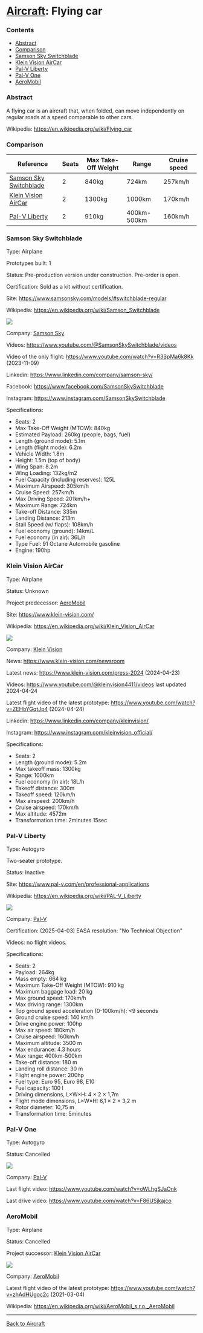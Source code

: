 [Aircraft](Aircraft.md): Flying car
===================================



### Contents

<!-- TOC -->
- [Abstract](#abstract)
- [Comparison](#comparison)
- [Samson Sky Switchblade](#samson-sky-switchblade)
- [Klein Vision AirCar](#klein-vision-aircar)
- [Pal-V Liberty](#pal-v-liberty)
- [Pal-V One](#pal-v-one)
- [AeroMobil](#aeromobil)
<!-- TOC -->



### Abstract

A flying car is an aircraft that, when folded, can move independently on regular roads at a speed comparable to other cars.

Wikipedia: <https://en.wikipedia.org/wiki/Flying_car>

### Comparison
| Reference                                         | Seats | Max Take-Off Weight | Range       | Cruise speed |
|---------------------------------------------------|-------|---------------------|-------------|--------------|
| [Samson Sky Switchblade](#samson-sky-switchblade) | 2     | 840kg               | 724km       | 257km/h      |
| [Klein Vision AirCar](#klein-vision-aircar)       | 2     | 1300kg              | 1000km      | 170km/h      |
| [Pal-V Liberty](#pal-v-liberty)                   | 2     | 910kg               | 400km-500km | 160km/h      |



### Samson Sky Switchblade

Type: Airplane

Prototypes built: 1

Status: Pre-production version under construction. Pre-order is open.

Certification: Sold as a kit without certification.

Site: <https://www.samsonsky.com/models/#switchblade-regular>

Wikipedia: <https://en.wikipedia.org/wiki/Samson_Switchblade>

![](https://cdn.samsonsky.com/wp-content/uploads/2024/07/08173910/samson-blog-latest_updates-dec_12_2023-01.jpg)

Company: [Samson Sky](Company.md#samson-sky)

Videos: <https://www.youtube.com/@SamsonSkySwitchblade/videos>

Video of the only flight: <https://www.youtube.com/watch?v=R3SpMa6k8Kk> (2023-11-09)

Linkedin: <https://www.linkedin.com/company/samson-sky/>

Facebook: <https://www.facebook.com/SamsonSkySwitchblade>

Instagram: <https://www.instagram.com/SamsonSkySwitchblade>

Specifications:
- Seats: 2
- Max Take-Off Weight (MTOW): 840kg
- Estimated Payload: 260kg (people, bags, fuel)
- Length (ground mode): 5.1m
- Length (flight mode): 6.2m
- Vehicle Width: 1.8m
- Height: 1.5m (top of body)
- Wing Span: 8.2m
- Wing Loading: 132kg/m2
- Fuel Capacity (including reserves): 125L
- Maximum Airspeed: 305km/h
- Cruise Speed: 257km/h
- Max Driving Speed: 201km/h+
- Maximum Range: 724km
- Take-off Distance: 335m
- Landing Distance: 213m
- Stall Speed (w/ flaps): 108km/h
- Fuel economy (ground): 14km/L
- Fuel economy (in air): 36L/h
- Type Fuel: 91 Octane Automobile gasoline
- Engine: 190hp



### Klein Vision AirCar

Type: Airplane

Status: Unknown

Project predecessor: [AeroMobil](#aeromobil)

Site: <https://www.klein-vision.com/>

Wikipedia: <https://en.wikipedia.org/wiki/Klein_Vision_AirCar>

![](https://www.klein-vision.com/wp-content/uploads/2024/03/DSC_7362_2.jpg)

Company: [Klein Vision](Company.md#klein-vision)

News: <https://www.klein-vision.com/newsroom>

Latest news: <https://www.klein-vision.com/press-2024> (2024-04-23) 

Videos: <https://www.youtube.com/@kleinvision4411/videos> last updated 2024-04-24

Latest flight video of the latest prototype: <https://www.youtube.com/watch?v=ZEHbYGqtJp4> (2024-04-24) 

Linkedin: <https://www.linkedin.com/company/kleinvision/>

Instagram: <https://www.instagram.com/kleinvision_official/>

Specifications:
- Seats: 2
- Length (ground mode): 5.2m
- Max takeoff mass: 1300kg
- Range: 1000km
- Fuel economy (in air): 18L/h
- Takeoff distance: 300m
- Takeoff speed: 120km/h
- Max airspeed: 200km/h
- Cruise airspeed: 170km/h
- Max altitude: 4572m
- Transformation time: 2minutes 15sec



### Pal-V Liberty

Type: Autogyro

Two-seater prototype.

Status: Inactive

Site: <https://www.pal-v.com/en/professional-applications>

Wikipedia: <https://en.wikipedia.org/wiki/PAL-V_Liberty>

![](https://pal-v.imgix.net/files/Headers/Full-Hight-Headers/img-banner02@2x.jpg?auto=compress%2Cformat&crop=focalpoint&fit=crop&fp-x=0.5&fp-y=0.5&h=1279&q=60&w=3838&s=ebde89645fc43c78b7918b1f1d05ee27)

Company: [Pal-V](Company.md#pal-v)

Certification: (2025-04-03) EASA resolution: "No Technical Objection"

Videos: no flight videos.

Specifications:
- Seats: 2
- Payload: 264kg
- Mass empty: 664 kg
- Maximum Take-Off Weight (MTOW): 910 kg
- Maximum baggage load: 20 kg
- Max ground speed: 170km/h
- Max driving range: 1300km
- Top ground speed acceleration (0-100km/h): <9 seconds
- Ground cruise speed: 140 km/h
- Drive engine power: 100hp
- Max air speed: 180km/h
- Cruise airspeed: 160km/h
- Maximum altitude: 3500 m
- Max endurance: 4.3 hours
- Max range: 400km-500km
- Take-off distance: 180 m
- Landing roll distance: 30 m
- Flight engine power: 200hp
- Fuel type: Euro 95, Euro 98, E10
- Fuel capacity: 100 l
- Driving dimensions, L×W×H: 4 × 2 × 1,7m
- Flight mode dimensions, L×W×H: 6,1 × 2 × 3,2 m
- Rotor diameter: 10,75 m
- Transformation time: 5minutes



### Pal-V One

Type: Autogyro

Status: Cancelled

![](https://pal-v.imgix.net/files/Timeline/PAL-V-Liberty-flying-car-Timeline-008.jpg?auto=compress%2Cformat&crop=focalpoint&fit=crop&fp-x=0.5&fp-y=0.5&h=767&q=60&w=1150&s=6277644059f79a706cca169532f2a1a2)

Company: [Pal-V](Company.md#pal-v)

Last flight video: <https://www.youtube.com/watch?v=oWLhgSJaOnk>

Last drive video: <https://www.youtube.com/watch?v=F86USjkajco>



### AeroMobil

Type: Airplane

Status: Cancelled

Project successor: [Klein Vision AirCar](#klein-vision-aircar)

![](https://www.aeromobil.com/images/tf_7.png)

Company: [AeroMobil](Company.md#aeromobil)

Latest flight video of the latest prototype: <https://www.youtube.com/watch?v=zhAdHUgoc2c> (2021-03-04)

Wikipedia: <https://en.wikipedia.org/wiki/AeroMobil_s.r.o._AeroMobil>



---
[Back to Aircraft](Aircraft.md)